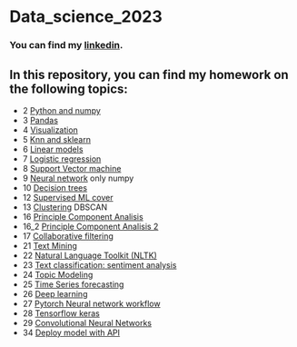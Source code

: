# Data_science_2023
### You can find my [linkedin](https://www.linkedin.com/in/sviatoslav-krushelnytskyi-18067124b/).

## In this repository, you can find my homework on the following topics:
* 2 [Python and numpy](https://github.com/Sviatoslav1886/Data_science_2023/blob/main/homework_lesson_2.ipynb)
* 3 [Pandas](https://github.com/Sviatoslav1886/Data_science_2023/blob/main/homework_lesson_3.ipynb)
* 4 [Visualization](https://github.com/Sviatoslav1886/Data_science_2023/blob/main/homework_lesson_4.ipynb)
* 5 [Knn and sklearn](https://github.com/Sviatoslav1886/Data_science_2023/blob/main/homework_lesson_5.ipynb)
* 6 [Linear models](https://github.com/Sviatoslav1886/Data_science_2023/blob/main/homework_lesson_6.ipynb)
* 7 [Logistic regression](https://github.com/Sviatoslav1886/Data_science_2023/blob/main/lesson_7_logistic_regression_hometask.ipynb)
* 8 [Support Vector machine](https://github.com/Sviatoslav1886/Data_science_2023/blob/main/homework_lesson_8.ipynb)
* 9 [Neural network](https://github.com/Sviatoslav1886/Data_science_2023/blob/main/homework_lesson_9.ipynb) only numpy
* 10 [Decision trees](https://github.com/Sviatoslav1886/Data_science_2023/blob/main/homework_lesson_10.ipynb)
* 12 [Supervised ML cover](https://github.com/Sviatoslav1886/Data_science_2023/blob/main/homework_lesson_12.ipynb)
* 13 [Clustering](https://github.com/Sviatoslav1886/Data_science_2023/blob/main/homework_lesson_13.ipynb) DBSCAN
* 16 [Principle Component Analisis](https://github.com/Sviatoslav1886/Data_science_2023/blob/main/homework_lesson_16.ipynb)
* 16_2 [Principle Component Analisis 2](https://github.com/Sviatoslav1886/Data_science_2023/blob/main/homework_lesson_16_2.ipynb)
* 17 [Collaborative filtering](https://github.com/Sviatoslav1886/Data_science_2023/blob/main/homework_lesson_17.ipynb)
* 21 [Text Mining](https://github.com/Sviatoslav1886/Data_science_2023/blob/main/homework_lesson_21.ipynb)
* 22 [Natural Language Toolkit (NLTK)](https://github.com/Sviatoslav1886/Data_science_2023/blob/main/homework_lesson_22.ipynb)
* 23 [Text classification: sentiment analysis](https://github.com/Sviatoslav1886/Data_science_2023/blob/main/homework_lesson_23.ipynb)
* 24 [Topic Modeling](https://github.com/Sviatoslav1886/Data_science_2023/blob/main/homework_lesson_24.ipynb)
* 25 [Time Series forecasting](https://github.com/Sviatoslav1886/Data_science_2023/blob/main/homework_lesson_25.ipynb)
* 26 [Deep learning](https://github.com/Sviatoslav1886/Data_science_2023/blob/main/homework_lesson_26.ipynb)
* 27 [Pytorch Neural network workflow](https://github.com/Sviatoslav1886/Data_science_2023/blob/main/homework_lesson_27.ipynb)
* 28 [Tensorflow keras](https://github.com/Sviatoslav1886/Data_science_2023/blob/main/homework_lesson_28.ipynb)
* 29 [Convolutional Neural Networks](https://github.com/Sviatoslav1886/Data_science_2023/blob/main/homework_lesson_29.ipynb)
* 34 [Deploy model with API](https://github.com/Sviatoslav1886/Data_science_2023/tree/main/homework_lesson_34)
